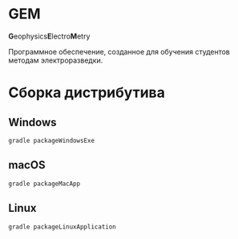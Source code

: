 # GEM
**G**eophysics**E**lectro**M**etry

Программное обеспечение, созданное для обучения студентов методам электроразведки.
# Сборка дистрибутива
## Windows
```shell
gradle packageWindowsExe
```
## macOS
```shell
gradle packageMacApp
```
## Linux
```shell
gradle packageLinuxApplication
```